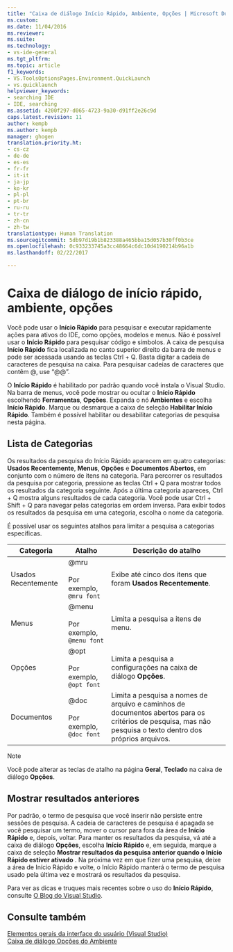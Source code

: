 ```yaml
---
title: "Caixa de diálogo Início Rápido, Ambiente, Opções | Microsoft Docs"
ms.custom: 
ms.date: 11/04/2016
ms.reviewer: 
ms.suite: 
ms.technology:
- vs-ide-general
ms.tgt_pltfrm: 
ms.topic: article
f1_keywords:
- VS.ToolsOptionsPages.Environment.QuickLaunch
- vs.quicklaunch
helpviewer_keywords:
- searching IDE
- IDE, searching
ms.assetid: 4200f297-d065-4723-9a30-d91ff2e26c9d
caps.latest.revision: 11
author: kempb
ms.author: kempb
manager: ghogen
translation.priority.ht:
- cs-cz
- de-de
- es-es
- fr-fr
- it-it
- ja-jp
- ko-kr
- pl-pl
- pt-br
- ru-ru
- tr-tr
- zh-cn
- zh-tw
translationtype: Human Translation
ms.sourcegitcommit: 5db97d19b1b823388a465bba15d057b30ff0b3ce
ms.openlocfilehash: 0c933233745a3cc48664c6dc10d4190214b96a1b
ms.lasthandoff: 02/22/2017

---
```

# <a name="quick-launch-environment-options-dialog-box"></a>Caixa de diálogo de início rápido, ambiente, opções
Você pode usar o **Início Rápido** para pesquisar e executar rapidamente ações para ativos do IDE, como opções, modelos e menus. Não é possível usar o **Início Rápido** para pesquisar código e símbolos. A caixa de pesquisa **Início Rápido** fica localizada no canto superior direito da barra de menus e pode ser acessada usando as teclas Ctrl + Q. Basta digitar a cadeia de caracteres de pesquisa na caixa. Para pesquisar cadeias de caracteres que contêm @, use “@@”.  
  
 O **Início Rápido** é habilitado por padrão quando você instala o Visual Studio. Na barra de menus, você pode mostrar ou ocultar o **Início Rápido** escolhendo **Ferramentas**, **Opções**. Expanda o nó **Ambientes** e escolha **Início Rápido**. Marque ou desmarque a caixa de seleção **Habilitar Início Rápido**. Também é possível habilitar ou desabilitar categorias de pesquisa nesta página.  
  
## <a name="category-list"></a>Lista de Categorias  
 Os resultados da pesquisa do Início Rápido aparecem em quatro categorias: **Usados Recentemente**, **Menus**, **Opções** e **Documentos Abertos**, em conjunto com o número de itens na categoria. Para percorrer os resultados da pesquisa por categoria, pressione as teclas Ctrl + Q para mostrar todos os resultados da categoria seguinte. Após a última categoria apareces, Ctrl + Q mostra alguns resultados de cada categoria. Você pode usar Ctrl + Shift + Q para navegar pelas categorias em ordem inversa. Para exibir todos os resultados da pesquisa em uma categoria, escolha o nome da categoria.  
  
 É possível usar os seguintes atalhos para limitar a pesquisa a categorias específicas.  
  
|Categoria|Atalho|Descrição do atalho|  
|--------------|--------------|--------------------------|  
|Usados Recentemente|@mru<br /><br /> Por exemplo, `@mru font`|Exibe até cinco dos itens que foram **Usados Recentemente**.|  
|Menus|@menu<br /><br /> Por exemplo, `@menu font`|Limita a pesquisa a itens de menu.|  
|Opções|@opt<br /><br /> Por exemplo, `@opt font`|Limita a pesquisa a configurações na caixa de diálogo **Opções**.|  
|Documentos|@doc<br /><br /> Por exemplo, `@doc font`|Limita a pesquisa a nomes de arquivo e caminhos de documentos abertos para os critérios de pesquisa, mas não pesquisa o texto dentro dos próprios arquivos.|  
  
> [!NOTE]
>  Você pode alterar as teclas de atalho na página **Geral**, **Teclado** na caixa de diálogo **Opções**.  
  
## <a name="show-previous-results"></a>Mostrar resultados anteriores  
 Por padrão, o termo de pesquisa que você inserir não persiste entre sessões de pesquisa. A cadeia de caracteres de pesquisa é apagada se você pesquisar um termo, mover o cursor para fora da área de **Início Rápido** e, depois, voltar. Para manter os resultados da pesquisa, vá até a caixa de diálogo **Opções**, escolha **Início Rápido** e, em seguida, marque a caixa de seleção **Mostrar resultados da pesquisa anterior quando o Início Rápido estiver ativado** . Na próxima vez em que fizer uma pesquisa, deixe a área de Início Rápido e volte, o Início Rápido manterá o termo de pesquisa usado pela última vez e mostrará os resultados da pesquisa.  
  
 Para ver as dicas e truques mais recentes sobre o uso do **Início Rápido**, consulte [O Blog do Visual Studio](http://go.microsoft.com/fwlink/?LinkId=236054).  
  
## <a name="see-also"></a>Consulte também  
 [Elementos gerais da interface do usuário (Visual Studio)](../../ide/reference/general-user-interface-elements-visual-studio.md)   
 [Caixa de diálogo Opções do Ambiente](../../ide/reference/environment-options-dialog-box.md)
